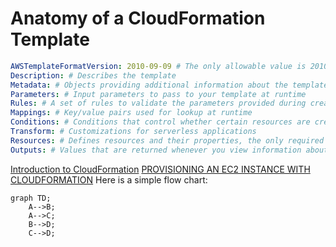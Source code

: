 # Anatomy of a CloudFormation Template
  
```yaml
AWSTemplateFormatVersion: 2010-09-09 # The only allowable value is 2010-09-09
Description: # Describes the template
Metadata: # Objects providing additional information about the template
Parameters: # Input parameters to pass to your template at runtime
Rules: # A set of rules to validate the parameters provided during creation or update
Mappings: # Key/value pairs used for lookup at runtime
Conditions: # Conditions that control whether certain resources are created or whether properties are assigned values
Transform: # Customizations for serverless applications
Resources: # Defines resources and their properties, the only required top-level object
Outputs: # Values that are returned whenever you view information about the resources created from this template
```
[Introduction to CloudFormation](https://jennapederson.com/blog/2021/5/10/introduction-to-aws-cloudformation/)
[PROVISIONING AN EC2 INSTANCE WITH CLOUDFORMATION](https://jennapederson.com/blog/2021/6/21/provisioning-an-ec2-instance-with-cloudformation-part-1/)
Here is a simple flow chart:

```mermaid
graph TD;
    A-->B;
    A-->C;
    B-->D;
    C-->D;
```
